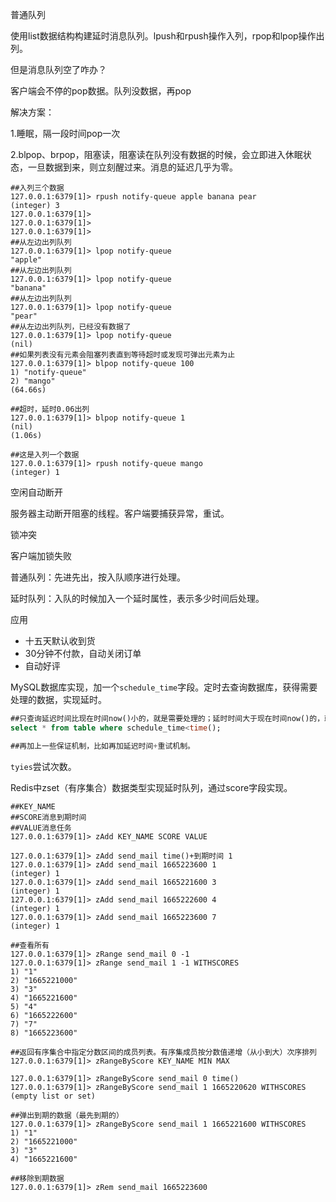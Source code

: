 普通队列

使用list数据结构构建延时消息队列。lpush和rpush操作入列，rpop和lpop操作出列。



但是消息队列空了咋办？

客户端会不停的pop数据。队列没数据，再pop



解决方案：

1.睡眠，隔一段时间pop一次

2.blpop、brpop，阻塞读，阻塞读在队列没有数据的时候，会立即进入休眠状态，一旦数据到来，则立刻醒过来。消息的延迟几乎为零。



```shell
##入列三个数据
127.0.0.1:6379[1]> rpush notify-queue apple banana pear
(integer) 3
127.0.0.1:6379[1]>
127.0.0.1:6379[1]>
127.0.0.1:6379[1]>
##从左边出列队列
127.0.0.1:6379[1]> lpop notify-queue
"apple"
##从左边出列队列
127.0.0.1:6379[1]> lpop notify-queue
"banana"
##从左边出列队列
127.0.0.1:6379[1]> lpop notify-queue
"pear"
##从左边出列队列，已经没有数据了
127.0.0.1:6379[1]> lpop notify-queue
(nil)
##如果列表没有元素会阻塞列表直到等待超时或发现可弹出元素为止
127.0.0.1:6379[1]> blpop notify-queue 100
1) "notify-queue"
2) "mango"
(64.66s)

##超时，延时0.06出列
127.0.0.1:6379[1]> blpop notify-queue 1
(nil)
(1.06s)

##这是入列一个数据
127.0.0.1:6379[1]> rpush notify-queue mango
(integer) 1
```



空闲自动断开

服务器主动断开阻塞的线程。客户端要捕获异常，重试。



锁冲突

客户端加锁失败



普通队列：先进先出，按入队顺序进行处理。

延时队列：入队的时候加入一个延时属性，表示多少时间后处理。



应用

- 十五天默认收到货
- 30分钟不付款，自动关闭订单
- 自动好评



MySQL数据库实现，加一个`schedule_time`字段。定时去查询数据库，获得需要处理的数据，实现延时。

```sql
##只查询延迟时间比现在时间now()小的，就是需要处理的；延时时间大于现在时间now()的，就是没有到处理时间。
select * from table where schedule_time<time();

##再加上一些保证机制，比如再加延迟时间+重试机制。
```

`tyies`尝试次数。



Redis中zset（有序集合）数据类型实现延时队列，通过score字段实现。

```shell
##KEY_NAME
##SCORE消息到期时间
##VALUE消息任务
127.0.0.1:6379[1]> zAdd KEY_NAME SCORE VALUE

127.0.0.1:6379[1]> zAdd send_mail time()+到期时间 1
127.0.0.1:6379[1]> zAdd send_mail 1665223600 1
(integer) 1
127.0.0.1:6379[1]> zAdd send_mail 1665221600 3
(integer) 1
127.0.0.1:6379[1]> zAdd send_mail 1665222600 4
(integer) 1
127.0.0.1:6379[1]> zAdd send_mail 1665223600 7
(integer) 1

##查看所有
127.0.0.1:6379[1]> zRange send_mail 0 -1
127.0.0.1:6379[1]> zRange send_mail 1 -1 WITHSCORES
1) "1"
2) "1665221000"
3) "3"
4) "1665221600"
5) "4"
6) "1665222600"
7) "7"
8) "1665223600"

##返回有序集合中指定分数区间的成员列表。有序集成员按分数值递增（从小到大）次序排列
127.0.0.1:6379[1]> zRangeByScore KEY_NAME MIN MAX

127.0.0.1:6379[1]> zRangeByScore send_mail 0 time()
127.0.0.1:6379[1]> zRangeByScore send_mail 1 1665220620 WITHSCORES
(empty list or set)

##弹出到期的数据（最先到期的）
127.0.0.1:6379[1]> zRangeByScore send_mail 1 1665221600 WITHSCORES
1) "1"
2) "1665221000"
3) "3"
4) "1665221600"

##移除到期数据
127.0.0.1:6379[1]> zRem send_mail 1665223600
```





